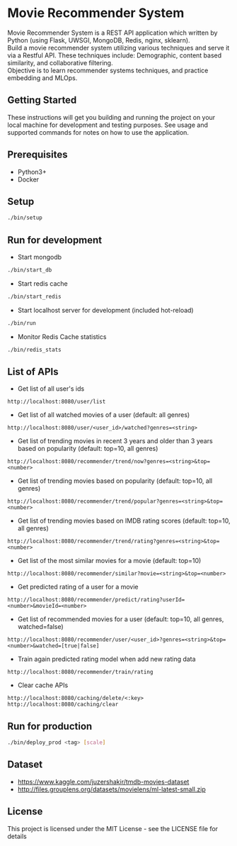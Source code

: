 # Movie Recommender System

Movie Recommender System is a REST API application which written by Python (using Flask, UWSGI, MongoDB, Redis, nginx, sklearn).\
Build a movie recommender system utilizing various techniques and serve it via a Restful API. These techniques include: Demographic, content based similarity, and collaborative filtering.\
Objective is to learn recommender systems techniques, and practice embedding and MLOps.

## Getting Started

These instructions will get you building and running the project on your local machine for development and testing purposes. See usage and supported commands for notes on how to use the application.

## Prerequisites

- Python3+
- Docker

## Setup
```bash
./bin/setup
```

## Run for development

- Start mongodb
```bash
./bin/start_db
```
- Start redis cache
```bash
./bin/start_redis
```
- Start localhost server for development (included hot-reload)
```bash
./bin/run
```
- Monitor Redis Cache statistics
```bash
./bin/redis_stats
```

## List of APIs
- Get list of all user's ids
```
http://localhost:8080/user/list
```

- Get list of all watched movies of a user (default: all genres)
```
http://localhost:8080/user/<user_id>/watched?genres=<string>
```

- Get list of trending movies in recent 3 years and older than 3 years based on popularity (default: top=10, all genres)
```
http://localhost:8080/recommender/trend/now?genres=<string>&top=<number>
```

- Get list of trending movies based on popularity (default: top=10, all genres)
```
http://localhost:8080/recommender/trend/popular?genres=<string>&top=<number>
```

- Get list of trending movies based on IMDB rating scores (default: top=10, all genres)
```
http://localhost:8080/recommender/trend/rating?genres=<string>&top=<number>
```

- Get list of the most similar movies for a movie (default: top=10)
```
http://localhost:8080/recommender/similar?movie=<string>&top=<number>
```

- Get predicted rating of a user for a movie
```
http://localhost:8080/recommender/predict/rating?userId=<number>&movieId=<number>
```

- Get list of recommended movies for a user (default: top=10, all genres, watched=false)
```
http://localhost:8080/recommender/user/<user_id>?genres=<string>&top=<number>&watched=[true|false]
```

- Train again predicted rating model when add new rating data
```
http://localhost:8080/recommender/train/rating
```

- Clear cache APIs
```
http://localhost:8080/caching/delete/<:key>
http://localhost:8080/caching/clear
```

## Run for production
```bash
./bin/deploy_prod <tag> [scale]
```

## Dataset
- https://www.kaggle.com/juzershakir/tmdb-movies-dataset
- http://files.grouplens.org/datasets/movielens/ml-latest-small.zip

## License
This project is licensed under the MIT License - see the LICENSE file for details